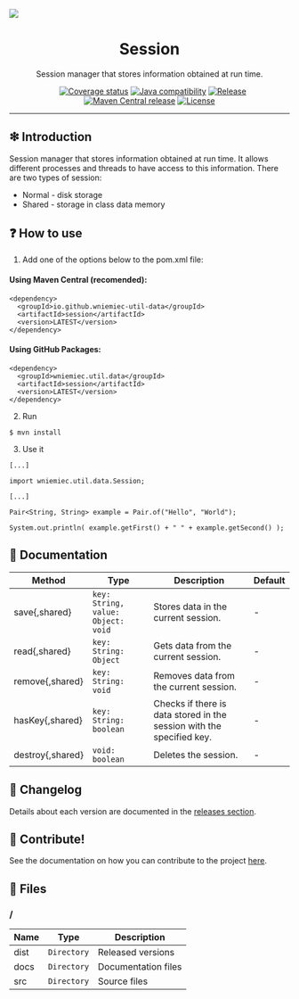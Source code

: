 ![](https://github.com/wniemiec-util-data/session/blob/master/docs/img/logo/logo.jpg)

<h1 align='center'>Session</h1>
<p align='center'>Session manager that stores information obtained at run time.</p>
<p align="center">
	<a href="https://github.com/wniemiec-util-data/session/actions/workflows/windows.yml"><img src="https://github.com/wniemiec-util-data/session/actions/workflows/windows.yml/badge.svg" alt=""></a>
	<a href="https://github.com/wniemiec-util-data/session/actions/workflows/macos.yml"><img src="https://github.com/wniemiec-util-data/session/actions/workflows/macos.yml/badge.svg" alt=""></a>
	<a href="https://github.com/wniemiec-util-data/session/actions/workflows/ubuntu.yml"><img src="https://github.com/wniemiec-util-data/session/actions/workflows/ubuntu.yml/badge.svg" alt=""></a>
	<a href="https://codecov.io/gh/wniemiec-util-data/session"><img src="https://codecov.io/gh/wniemiec-util-data/session/branch/master/graph/badge.svg?token=R2SFS4SP86" alt="Coverage status"></a>
	<a href="http://java.oracle.com"><img src="https://img.shields.io/badge/java-11+-D0008F.svg" alt="Java compatibility"></a>
	<a href="https://github.com/wniemiec-util-data/session/releases"><img src="https://img.shields.io/github/v/release/wniemiec-util-data/session" alt="Release"></a>
	<a href="https://mvnrepository.com/artifact/io.github.wniemiec-util-data/session"><img src="https://img.shields.io/maven-central/v/io.github.wniemiec-util-data/session" alt="Maven Central release"></a>
	<a href="https://github.com/wniemiec-util-data/session/blob/master/LICENSE"><img src="https://img.shields.io/github/license/wniemiec-util-data/session" alt="License"></a>
</p>
<hr />

## ❇ Introduction
Session manager that stores information obtained at run time. It allows different processes and threads to have access to this information. There are two types of session:

<ul>
	<li>Normal - disk storage</li>
	<li>Shared - storage in class data memory</li> 
</ul>

## ❓ How to use
1. Add one of the options below to the pom.xml file: 

#### Using Maven Central (recomended):
```
<dependency>
  <groupId>io.github.wniemiec-util-data</groupId>
  <artifactId>session</artifactId>
  <version>LATEST</version>
</dependency>
```

#### Using GitHub Packages:
```
<dependency>
  <groupId>wniemiec.util.data</groupId>
  <artifactId>session</artifactId>
  <version>LATEST</version>
</dependency>
```

2. Run
```
$ mvn install
```

3. Use it
```
[...]

import wniemiec.util.data.Session;

[...]

Pair<String, String> example = Pair.of("Hello", "World");

System.out.println( example.getFirst() + " " + example.getSecond() );
```

## 📖 Documentation
|        Method        |Type|Description|Default|
|----------------|-------------------------------|-----------------------------|--------|
|save{,shared} |`key: String, value: Object: void`|Stores data in the current session.| - |
|read{,shared} |`key: String: Object`|Gets data from the current session.| - |
|remove{,shared} |`key: String: void`|Removes data from the current session.| - |
|hasKey{,shared} |`key: String: boolean`|Checks if there is data stored in the session with the specified key.| - |
|destroy{,shared} |`void: boolean`|Deletes the session.| - |

## 🚩 Changelog
Details about each version are documented in the [releases section](https://github.com/williamniemiec/wniemiec-util-data/session/releases).

## 🤝 Contribute!
See the documentation on how you can contribute to the project [here](https://github.com/wniemiec-util-data/session/blob/master/CONTRIBUTING.md).

## 📁 Files

### /
|        Name        |Type|Description|
|----------------|-------------------------------|-----------------------------|
|dist |`Directory`|Released versions|
|docs |`Directory`|Documentation files|
|src     |`Directory`| Source files|
